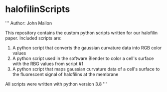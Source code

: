 # halofilinScripts

''' 
Author: John Mallon

This repository contains the custom python scripts written for our halofilin paper. Included scripts are:

1. A python script that converts the gaussian curvature data into RGB color values
2. A python script used in the software Blender to color a cell's surface with the RBG values from script #1
3. A python script that maps gaussian curvature data of a cell's surface to the fluorescent signal of halofilins at the membrane

All scripts were written with python version 3.8
'''
